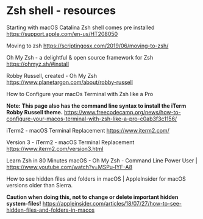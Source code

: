 # Zsh shell - resources
Starting with macOS Catalina Zsh shell comes pre installed https://support.apple.com/en-us/HT208050

Moving to zsh https://scriptingosx.com/2019/06/moving-to-zsh/

Oh My Zsh - a delightful & open source framework for Zsh https://ohmyz.sh/#install

Robby Russell, created - Oh My Zsh
https://www.planetargon.com/about/robby-russell

How to Configure your macOs Terminal with Zsh like a Pro

**Note: This page also has the command line syntax to install the iTerm Robby Russell theme.**
https://www.freecodecamp.org/news/how-to-configure-your-macos-terminal-with-zsh-like-a-pro-c0ab3f3c1156/

iTerm2 - macOS Terminal Replacement https://www.iterm2.com/

Version 3 - iTerm2 - macOS Terminal Replacement https://www.iterm2.com/version3.html

Learn Zsh in 80 Minutes macOS - Oh My Zsh - Command Line Power User | https://www.youtube.com/watch?v=MSPu-lYF-A8

How to see hidden files and folders in macOS | AppleInsider for macOS versions older than Sierra.

**Caution when doing this, not to change or delete important hidden system-files!** 
https://appleinsider.com/articles/18/07/27/how-to-see-hidden-files-and-folders-in-macos
